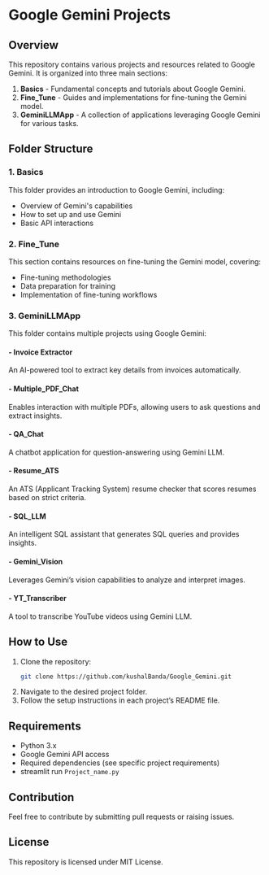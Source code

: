 
# Google Gemini Projects

## Overview

This repository contains various projects and resources related to Google Gemini. It is organized into three main sections:

1. **Basics** - Fundamental concepts and tutorials about Google Gemini.
2. **Fine_Tune** - Guides and implementations for fine-tuning the Gemini model.
3. **GeminiLLMApp** - A collection of applications leveraging Google Gemini for various tasks.

## Folder Structure

### 1. Basics

This folder provides an introduction to Google Gemini, including:

- Overview of Gemini's capabilities
- How to set up and use Gemini
- Basic API interactions

### 2. Fine_Tune

This section contains resources on fine-tuning the Gemini model, covering:

- Fine-tuning methodologies
- Data preparation for training
- Implementation of fine-tuning workflows

### 3. GeminiLLMApp

This folder contains multiple projects using Google Gemini:

#### - Invoice Extractor

An AI-powered tool to extract key details from invoices automatically.

#### - Multiple_PDF_Chat

Enables interaction with multiple PDFs, allowing users to ask questions and extract insights.

#### - QA_Chat

A chatbot application for question-answering using Gemini LLM.

#### - Resume_ATS

An ATS (Applicant Tracking System) resume checker that scores resumes based on strict criteria.

#### - SQL_LLM

An intelligent SQL assistant that generates SQL queries and provides insights.

#### - Gemini_Vision

Leverages Gemini’s vision capabilities to analyze and interpret images.

#### - YT_Transcriber

A tool to transcribe YouTube videos using Gemini LLM.

## How to Use

1. Clone the repository:
   ```bash
   git clone https://github.com/kushalBanda/Google_Gemini.git
   ```
2. Navigate to the desired project folder.
3. Follow the setup instructions in each project’s README file.

## Requirements

- Python 3.x
- Google Gemini API access
- Required dependencies (see specific project requirements)
- streamlit run `Project_name.py`

## Contribution

Feel free to contribute by submitting pull requests or raising issues.

## License

This repository is licensed under MIT License.
